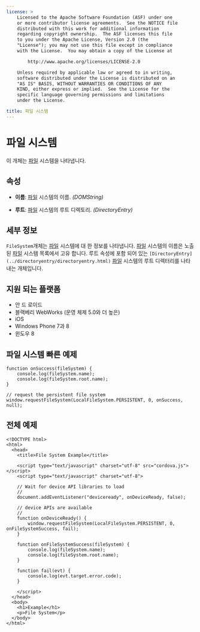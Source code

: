 ```yaml
---
license: >
    Licensed to the Apache Software Foundation (ASF) under one
    or more contributor license agreements.  See the NOTICE file
    distributed with this work for additional information
    regarding copyright ownership.  The ASF licenses this file
    to you under the Apache License, Version 2.0 (the
    "License"); you may not use this file except in compliance
    with the License.  You may obtain a copy of the License at

        http://www.apache.org/licenses/LICENSE-2.0

    Unless required by applicable law or agreed to in writing,
    software distributed under the License is distributed on an
    "AS IS" BASIS, WITHOUT WARRANTIES OR CONDITIONS OF ANY
    KIND, either express or implied.  See the License for the
    specific language governing permissions and limitations
    under the License.

title: 파일 시스템
---
```


# 파일 시스템

이 개체는 [파일](../fileobj/fileobj.html) 시스템을 나타냅니다.

## 속성

*   **이름**: [파일](../fileobj/fileobj.html) 시스템의 이름. *(DOMString)*

*   **루트**: [파일](../fileobj/fileobj.html) 시스템의 루트 디렉토리. *(DirectoryEntry)*

## 세부 정보

`FileSystem`개체는 [파일](../fileobj/fileobj.html) 시스템에 대 한 정보를 나타냅니다. [파일](../fileobj/fileobj.html) 시스템의 이름은 노출된 [파일](../fileobj/fileobj.html) 시스템 목록에서 고유 합니다. 루트 속성에 포함 되어 있는 `[DirectoryEntry](../directoryentry/directoryentry.html)` [파일](../fileobj/fileobj.html) 시스템의 루트 디렉터리를 나타내는 개체입니다.

## 지원 되는 플랫폼

*   안 드 로이드
*   블랙베리 WebWorks (운영 체제 5.0와 더 높은)
*   iOS
*   Windows Phone 7과 8
*   윈도우 8

## 파일 시스템 빠른 예제

    function onSuccess(fileSystem) {
        console.log(fileSystem.name);
        console.log(fileSystem.root.name);
    }
    
    // request the persistent file system
    window.requestFileSystem(LocalFileSystem.PERSISTENT, 0, onSuccess, null);
    

## 전체 예제

    <!DOCTYPE html>
    <html>
      <head>
        <title>File System Example</title>
    
        <script type="text/javascript" charset="utf-8" src="cordova.js"></script>
        <script type="text/javascript" charset="utf-8">
    
        // Wait for device API libraries to load
        //
        document.addEventListener("deviceready", onDeviceReady, false);
    
        // device APIs are available
        //
        function onDeviceReady() {
            window.requestFileSystem(LocalFileSystem.PERSISTENT, 0, onFileSystemSuccess, fail);
        }
    
        function onFileSystemSuccess(fileSystem) {
            console.log(fileSystem.name);
            console.log(fileSystem.root.name);
        }
    
        function fail(evt) {
            console.log(evt.target.error.code);
        }
    
        </script>
      </head>
      <body>
        <h1>Example</h1>
        <p>File System</p>
      </body>
    </html>